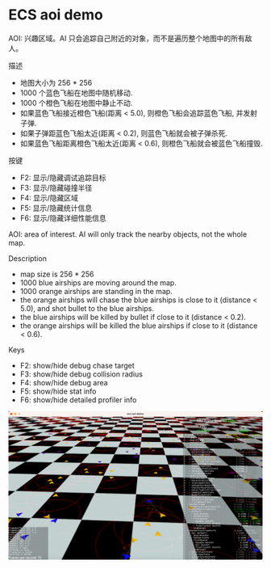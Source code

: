 # ECS aoi demo

AOI: 兴趣区域。AI 只会追踪自己附近的对象，而不是遍历整个地图中的所有敌人。

描述

* 地图大小为 256 * 256
* 1000 个蓝色飞船在地图中随机移动.
* 1000 个橙色飞船在地图中静止不动.
* 如果蓝色飞船接近橙色飞船(距离 < 5.0), 则橙色飞船会追踪蓝色飞船, 并发射子弹.
* 如果子弹距蓝色飞船太近(距离 < 0.2), 则蓝色飞船就会被子弹杀死.
* 如果蓝色飞船距离橙色飞船太近(距离 < 0.6), 则橙色飞船就会被蓝色飞船撞毁.

按键

* F2: 显示/隐藏调试追踪目标
* F3: 显示/隐藏碰撞半径
* F4: 显示/隐藏区域
* F5: 显示/隐藏统计信息
* F6: 显示/隐藏详细性能信息

AOI: area of interest. AI will only track the nearby objects, not the whole map.

Description

* map size is 256 * 256
* 1000 blue airships are moving around the map.
* 1000 orange airships are standing in the map.
* the orange airships will chase the blue airships is close to it (distance < 5.0), and shot bullet to the blue airships.
* the blue airships will be killed by bullet if close to it (distance < 0.2).
* the orange airships will be killed the blue airships if close to it (distance < 0.6).

Keys

* F2: show/hide debug chase target
* F3: show/hide debug collision radius
* F4: show/hide debug area
* F5: show/hide stat info
* F6: show/hide detailed profiler info

![screen.jpg](screen.jpg)